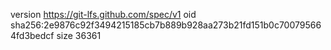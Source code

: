 version https://git-lfs.github.com/spec/v1
oid sha256:2e9876c92f3494215185cb7b889b928aa273b21fd151b0c700795664fd3bedcf
size 36361

